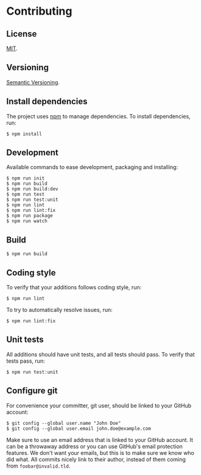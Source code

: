 Contributing
=====

License
-----

[MIT](https://raw.github.com/gocom/startpage/master/LICENSE).

Versioning
----

[Semantic Versioning](https://semver.org/).

Install dependencies
----

The project uses [npm](https://nodejs.org/) to manage dependencies. To install dependencies, run:

```
$ npm install
```

Development
-----

Available commands to ease development, packaging and installing:

```
$ npm run init
$ npm run build
$ npm run build:dev
$ npm run test
$ npm run test:unit
$ npm run lint
$ npm run lint:fix
$ npm run package
$ npm run watch
```

Build
-----

```
$ npm run build
```

Coding style
-----

To verify that your additions follows coding style, run:

```
$ npm run lint
```

To try to automatically resolve issues, run:

```
$ npm run lint:fix
```

Unit tests
----

All additions should have unit tests, and all tests should pass. To verify that tests pass, run:

```
$ npm run test:unit
```

Configure git
-----

For convenience your committer, git user, should be linked to your GitHub account:

```
$ git config --global user.name "John Doe"
$ git config --global user.email john.doe@example.com
```

Make sure to use an email address that is linked to your GitHub account. It can be a throwaway address or you can use GitHub's email protection features. We don't want your emails, but this is to make sure we know who did what. All commits nicely link to their author, instead of them coming from ``foobar@invalid.tld``.
